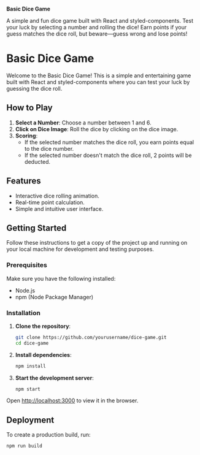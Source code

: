 
**Basic Dice Game**

A simple and fun dice game built with React and styled-components. Test your luck by selecting a number and rolling the dice! Earn points if your guess matches the dice roll, but beware—guess wrong and lose points!

# Basic Dice Game

Welcome to the Basic Dice Game! This is a simple and entertaining game built with React and styled-components where you can test your luck by guessing the dice roll.

## How to Play

1. **Select a Number**: Choose a number between 1 and 6.
2. **Click on Dice Image**: Roll the dice by clicking on the dice image.
3. **Scoring**:
   - If the selected number matches the dice roll, you earn points equal to the dice number.
   - If the selected number doesn't match the dice roll, 2 points will be deducted.

## Features

- Interactive dice rolling animation.
- Real-time point calculation.
- Simple and intuitive user interface.

## Getting Started

Follow these instructions to get a copy of the project up and running on your local machine for development and testing purposes.

### Prerequisites

Make sure you have the following installed:

- Node.js
- npm (Node Package Manager)

### Installation

1. **Clone the repository**:
    ```bash
    git clone https://github.com/yourusername/dice-game.git
    cd dice-game
    ```

2. **Install dependencies**:
    ```bash
    npm install
    ```

3. **Start the development server**:
    ```bash
    npm start
    ```

Open [http://localhost:3000](http://localhost:3000) to view it in the browser.

## Deployment

To create a production build, run:
```bash
npm run build
